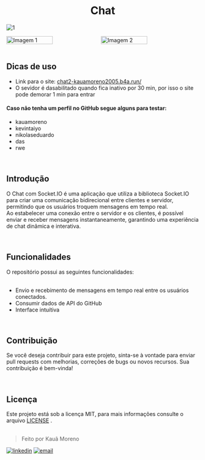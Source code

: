<h1 align="center">Chat</h1>


![1](https://github.com/kauamoreno/chat/assets/119445003/1b87c161-f772-491e-b290-ae4191b53d2f)

<div style="display: flex;">
  
  <img src="https://github.com/kauamoreno/chat/assets/119445003/26b27615-0826-4ffc-96e0-c8016d3cf4e8" alt="Imagem 1" width="49%">
  <img src="https://github.com/kauamoreno/chat/assets/119445003/f3f2f2bd-a847-4b27-a54b-398902bd9299" alt="Imagem 2" width="49%">
  
</div>

 
 
<br>

## Dicas de uso
* Link para o site: [chat2-kauamoreno2005.b4a.run/](https://chat2-kauamoreno2005.b4a.run/)
* O sevidor é dasabilitado quando fica inativo por 30 min, por isso o site pode demorar 1 min para entrar<br>

#### Caso não tenha um perfil no GitHub segue alguns para testar:
* kauamoreno
* kevintaiyo
* nikolaseduardo
* das
* rwe

<br>

## Introdução
O Chat com Socket.IO é uma aplicação que utiliza a biblioteca Socket.IO para criar uma comunicação bidirecional entre clientes e servidor, permitindo que os usuários troquem mensagens em tempo real. <br>
Ao estabelecer uma conexão entre o servidor e os clientes, é possível enviar e receber mensagens instantaneamente, garantindo uma experiência de chat dinâmica e interativa.

<br>

## Funcionalidades
O repositório possui as seguintes funcionalidades:
<br><br>
* Envio e recebimento de mensagens em tempo real entre os usuários conectados.
* Consumir dados de API do GitHub
* Interface intuítiva 

<br>

## Contribuição
Se você deseja contribuir para este projeto, sinta-se à vontade para enviar pull requests com melhorias, correções de bugs ou novos recursos. Sua contribuição é bem-vinda!

<br>

## Licença
Este projeto está sob a licença MIT, para mais informações consulte o arquivo [LICENSE](LICENSE) .
<br><br>

> Feito por Kauã Moreno 

[![linkedin](https://img.shields.io/badge/LinkedIn-0077B5?style=for-the-badge&logo=linkedin&logoColor=white)](https://www.linkedin.com/in/kauamoreno/)
[![email](https://img.shields.io/badge/Gmail-D14836?style=for-the-badge&logo=gmail&logoColor=white)](mailto:kaua.moreno2005@gmail.com)

